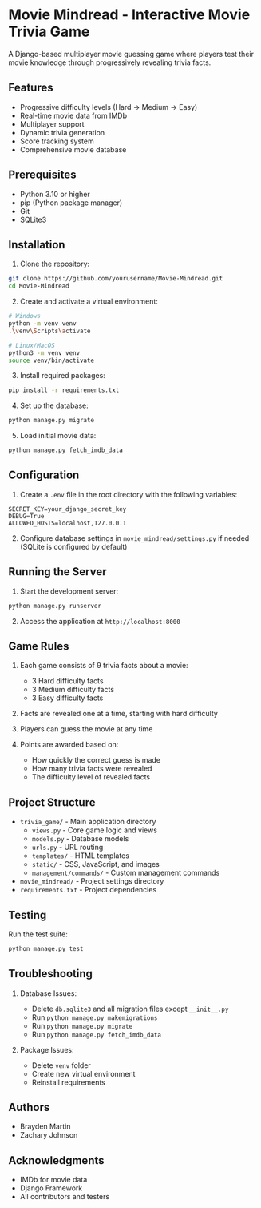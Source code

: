 # Movie Mindread - Interactive Movie Trivia Game

A Django-based multiplayer movie guessing game where players test their movie knowledge through progressively revealing trivia facts.

## Features

- Progressive difficulty levels (Hard → Medium → Easy)
- Real-time movie data from IMDb
- Multiplayer support
- Dynamic trivia generation
- Score tracking system
- Comprehensive movie database

## Prerequisites

- Python 3.10 or higher
- pip (Python package manager)
- Git
- SQLite3

## Installation

1. Clone the repository:
```bash
git clone https://github.com/yourusername/Movie-Mindread.git
cd Movie-Mindread
```

2. Create and activate a virtual environment:
```bash
# Windows
python -m venv venv
.\venv\Scripts\activate

# Linux/MacOS
python3 -m venv venv
source venv/bin/activate
```

3. Install required packages:
```bash
pip install -r requirements.txt
```

4. Set up the database:
```bash
python manage.py migrate
```

5. Load initial movie data:
```bash
python manage.py fetch_imdb_data
```

## Configuration

1. Create a `.env` file in the root directory with the following variables:
```env
SECRET_KEY=your_django_secret_key
DEBUG=True
ALLOWED_HOSTS=localhost,127.0.0.1
```

2. Configure database settings in `movie_mindread/settings.py` if needed (SQLite is configured by default)

## Running the Server

1. Start the development server:
```bash
python manage.py runserver
```

2. Access the application at `http://localhost:8000`

## Game Rules

1. Each game consists of 9 trivia facts about a movie:
   - 3 Hard difficulty facts
   - 3 Medium difficulty facts
   - 3 Easy difficulty facts

2. Facts are revealed one at a time, starting with hard difficulty
3. Players can guess the movie at any time
4. Points are awarded based on:
   - How quickly the correct guess is made
   - How many trivia facts were revealed
   - The difficulty level of revealed facts

## Project Structure

- `trivia_game/` - Main application directory
  - `views.py` - Core game logic and views
  - `models.py` - Database models
  - `urls.py` - URL routing
  - `templates/` - HTML templates
  - `static/` - CSS, JavaScript, and images
  - `management/commands/` - Custom management commands
- `movie_mindread/` - Project settings directory
- `requirements.txt` - Project dependencies


## Testing

Run the test suite:
```bash
python manage.py test
```

## Troubleshooting

1. Database Issues:
   - Delete `db.sqlite3` and all migration files except `__init__.py`
   - Run `python manage.py makemigrations`
   - Run `python manage.py migrate`
   - Run `python manage.py fetch_imdb_data`

2. Package Issues:
   - Delete `venv` folder
   - Create new virtual environment
   - Reinstall requirements


## Authors

- Brayden Martin
- Zachary Johnson

## Acknowledgments

- IMDb for movie data
- Django Framework
- All contributors and testers